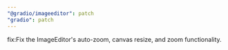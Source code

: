 ```yaml
---
"@gradio/imageeditor": patch
"gradio": patch
---
```


fix:Fix the ImageEditor's auto-zoom, canvas resize, and zoom functionality.

